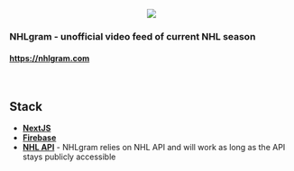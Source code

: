 <p align="center">
    <img src="https://martinjuzl.com/nhlgram.png?v4" />
</p>

### NHLgram - unofficial video feed of current NHL season

#### <a href="https://nhlgram.com/">https://nhlgram.com</a>
<br />

## Stack
- **[NextJS](https://nextjs.org/learn/basics/getting-started)**
- **[Firebase](https://firebase.google.com/docs/web/setup)**
- **[NHL API](https://gitlab.com/dword4/nhlapi)** - NHLgram relies on NHL API and will work as long as the API stays publicly accessible
